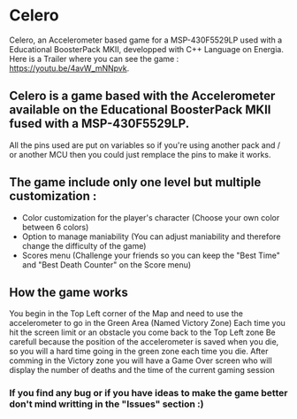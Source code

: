 # Celero
Celero, an Accelerometer based game for a MSP-430F5529LP used with a Educational BoosterPack MKII, developped with C++ Language on Energia.
Here is a Trailer where you can see the game : https://youtu.be/4avW_mNNpvk.

## Celero is a game based with the Accelerometer available on the Educational BoosterPack MKII fused with a MSP-430F5529LP.
All the pins used are put on variables so if you're using another pack and / or another MCU then you could just remplace the pins to make it works.

## The game include only one level but multiple customization :
- Color customization for the player's character (Choose your own color between 6 colors)
- Option to manage maniability (You can adjust maniability and therefore change the difficulty of the game)
- Scores menu (Challenge your friends so you can keep the "Best Time" and "Best Death Counter" on the Score menu)

## How the game works
You begin in the Top Left corner of the Map and need to use the accelerometer to go in the Green Area (Named Victory Zone)
Each time you hit the screen limit or an obstacle you come back to the Top Left zone 
Be carefull because the position of the accelerometer is saved when you die, so you will a hard time going in the green zone each time you die.
After comming in the Victory zone you will have a Game Over screen who will display the number of deaths and the time of the current gaming session

### If you find any bug or if you have ideas to make the game better don't mind writting in the "Issues" section :)
